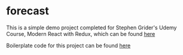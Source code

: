 # forecast

This is a simple demo project completed for Stephen Grider's Udemy Course, Modern React with Redux, which can be found [here](https://www.udemy.com/react-redux/)

Boilerplate code for this project can be found [here](https://github.com/StephenGrider/ReduxSimpleStarter)
